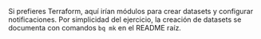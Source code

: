 Si prefieres Terraform, aquí irían módulos para crear datasets y configurar notificaciones.
Por simplicidad del ejercicio, la creación de datasets se documenta con comandos `bq mk` en el README raíz.

